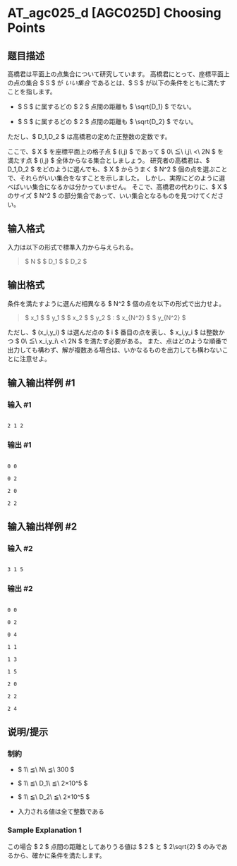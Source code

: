 # AT_agc025_d [AGC025D] Choosing Points

## 题目描述

[problemUrl]: https://atcoder.jp/contests/agc025/tasks/agc025_d

高橋君は平面上の点集合について研究しています。 高橋君にとって、座標平面上の点の集合 $ S $ が *いい集合* であるとは、$ S $ が以下の条件をともに満たすことを指します。

- $ S $ に属するどの $ 2 $ 点間の距離も $ \sqrt{D_1} $ でない。
- $ S $ に属するどの $ 2 $ 点間の距離も $ \sqrt{D_2} $ でない。

ただし、$ D_1,D_2 $ は高橋君の定めた正整数の定数です。

ここで、$ X $ を座標平面上の格子点 $ (i,j) $ であって $ 0\ ≦\ i,j\ <\ 2N $ を満たす点 $ (i,j) $ 全体からなる集合としましょう。 研究者の高橋君は、$ D_1,D_2 $ をどのように選んでも、$ X $ からうまく $ N^2 $ 個の点を選ぶことで、それらがいい集合をなすことを示しました。 しかし、実際にどのように選べばいい集合になるかは分かっていません。 そこで、高橋君の代わりに、$ X $ のサイズ $ N^2 $ の部分集合であって、いい集合となるものを見つけてください。

## 输入格式

入力は以下の形式で標準入力から与えられる。

> $ N $ $ D_1 $ $ D_2 $

## 输出格式

条件を満たすように選んだ相異なる $ N^2 $ 個の点を以下の形式で出力せよ。

> $ x_1 $ $ y_1 $ $ x_2 $ $ y_2 $ : $ x_{N^2} $ $ y_{N^2} $

ただし、$ (x_i,y_i) $ は選んだ点の $ i $ 番目の点を表し、$ x_i,y_i $ は整数かつ $ 0\ ≦\ x_i,y_i\ <\ 2N $ を満たす必要がある。 また、点はどのような順番で出力しても構わず、解が複数ある場合は、いかなるものを出力しても構わないことに注意せよ。

## 输入输出样例 #1

### 输入 #1

```
2 1 2
```

### 输出 #1

```
0 0
0 2
2 0
2 2
```

## 输入输出样例 #2

### 输入 #2

```
3 1 5
```

### 输出 #2

```
0 0
0 2
0 4
1 1
1 3
1 5
2 0
2 2
2 4
```

## 说明/提示

### 制約

- $ 1\ ≦\ N\ ≦\ 300 $
- $ 1\ ≦\ D_1\ ≦\ 2×10^5 $
- $ 1\ ≦\ D_2\ ≦\ 2×10^5 $
- 入力される値は全て整数である

### Sample Explanation 1

この場合 $ 2 $ 点間の距離としてありうる値は $ 2 $ と $ 2\sqrt{2} $ のみであるから、確かに条件を満たします。